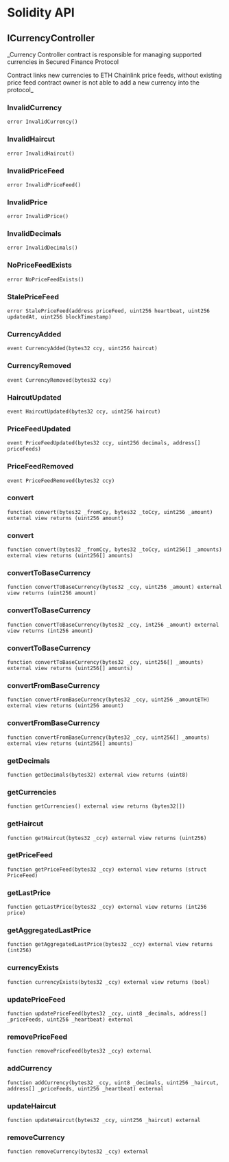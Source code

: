 # Solidity API

## ICurrencyController

_Currency Controller contract is responsible for managing supported
currencies in Secured Finance Protocol

Contract links new currencies to ETH Chainlink price feeds, without existing price feed
contract owner is not able to add a new currency into the protocol_

### InvalidCurrency

```solidity
error InvalidCurrency()
```

### InvalidHaircut

```solidity
error InvalidHaircut()
```

### InvalidPriceFeed

```solidity
error InvalidPriceFeed()
```

### InvalidPrice

```solidity
error InvalidPrice()
```

### InvalidDecimals

```solidity
error InvalidDecimals()
```

### NoPriceFeedExists

```solidity
error NoPriceFeedExists()
```

### StalePriceFeed

```solidity
error StalePriceFeed(address priceFeed, uint256 heartbeat, uint256 updatedAt, uint256 blockTimestamp)
```

### CurrencyAdded

```solidity
event CurrencyAdded(bytes32 ccy, uint256 haircut)
```

### CurrencyRemoved

```solidity
event CurrencyRemoved(bytes32 ccy)
```

### HaircutUpdated

```solidity
event HaircutUpdated(bytes32 ccy, uint256 haircut)
```

### PriceFeedUpdated

```solidity
event PriceFeedUpdated(bytes32 ccy, uint256 decimals, address[] priceFeeds)
```

### PriceFeedRemoved

```solidity
event PriceFeedRemoved(bytes32 ccy)
```

### convert

```solidity
function convert(bytes32 _fromCcy, bytes32 _toCcy, uint256 _amount) external view returns (uint256 amount)
```

### convert

```solidity
function convert(bytes32 _fromCcy, bytes32 _toCcy, uint256[] _amounts) external view returns (uint256[] amounts)
```

### convertToBaseCurrency

```solidity
function convertToBaseCurrency(bytes32 _ccy, uint256 _amount) external view returns (uint256 amount)
```

### convertToBaseCurrency

```solidity
function convertToBaseCurrency(bytes32 _ccy, int256 _amount) external view returns (int256 amount)
```

### convertToBaseCurrency

```solidity
function convertToBaseCurrency(bytes32 _ccy, uint256[] _amounts) external view returns (uint256[] amounts)
```

### convertFromBaseCurrency

```solidity
function convertFromBaseCurrency(bytes32 _ccy, uint256 _amountETH) external view returns (uint256 amount)
```

### convertFromBaseCurrency

```solidity
function convertFromBaseCurrency(bytes32 _ccy, uint256[] _amounts) external view returns (uint256[] amounts)
```

### getDecimals

```solidity
function getDecimals(bytes32) external view returns (uint8)
```

### getCurrencies

```solidity
function getCurrencies() external view returns (bytes32[])
```

### getHaircut

```solidity
function getHaircut(bytes32 _ccy) external view returns (uint256)
```

### getPriceFeed

```solidity
function getPriceFeed(bytes32 _ccy) external view returns (struct PriceFeed)
```

### getLastPrice

```solidity
function getLastPrice(bytes32 _ccy) external view returns (int256 price)
```

### getAggregatedLastPrice

```solidity
function getAggregatedLastPrice(bytes32 _ccy) external view returns (int256)
```

### currencyExists

```solidity
function currencyExists(bytes32 _ccy) external view returns (bool)
```

### updatePriceFeed

```solidity
function updatePriceFeed(bytes32 _ccy, uint8 _decimals, address[] _priceFeeds, uint256 _heartbeat) external
```

### removePriceFeed

```solidity
function removePriceFeed(bytes32 _ccy) external
```

### addCurrency

```solidity
function addCurrency(bytes32 _ccy, uint8 _decimals, uint256 _haircut, address[] _priceFeeds, uint256 _heartbeat) external
```

### updateHaircut

```solidity
function updateHaircut(bytes32 _ccy, uint256 _haircut) external
```

### removeCurrency

```solidity
function removeCurrency(bytes32 _ccy) external
```

